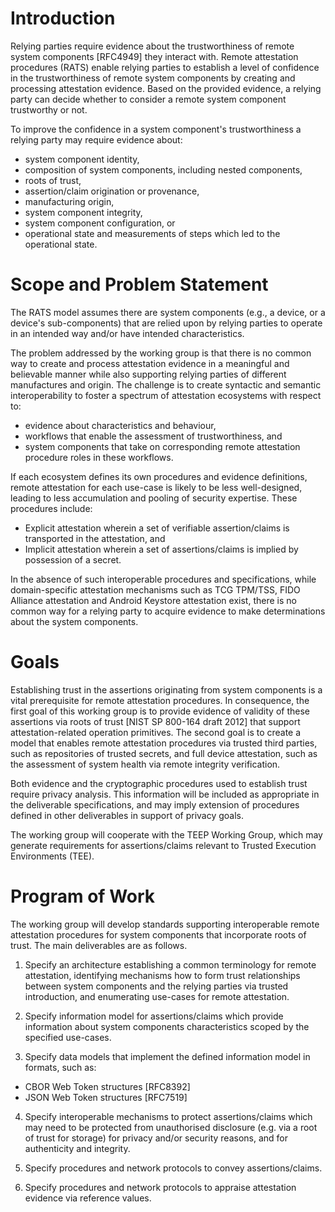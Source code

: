 # Introduction

Relying parties require evidence about the trustworthiness of remote system components [RFC4949] they interact with. Remote attestation procedures (RATS) enable relying parties to establish a level of confidence in the trustworthiness of remote system components by creating and processing attestation evidence. Based on the provided evidence, a relying party can decide whether to consider a remote system component trustworthy or not.

To improve the confidence in a system component's trustworthiness a relying party may require evidence about:

* system component identity,
* composition of system components, including nested components,
* roots of trust,
* assertion/claim origination or provenance,
* manufacturing origin,
* system component integrity,
* system component configuration, or
* operational state and measurements of steps which led to the operational state.

# Scope and Problem Statement

The RATS model assumes there are system components (e.g., a device, or a device's sub-components) that are relied upon by relying parties to operate in an intended way and/or have intended characteristics.

The problem addressed by the working group is that there is no common way to create and process attestation evidence in a meaningful and believable manner while also supporting relying parties of different manufactures and origin. The challenge is to create syntactic and semantic interoperability to foster a spectrum of attestation ecosystems with respect to:

* evidence about characteristics and behaviour,
* workflows that enable the assessment of trustworthiness, and
* system components that take on corresponding remote attestation procedure roles in these workflows.

If each ecosystem defines its own procedures and evidence definitions, remote attestation for each use-case is likely to be less well-designed, leading to less accumulation and pooling of security expertise. These procedures include:

* Explicit attestation wherein a set of verifiable assertion/claims is transported in the attestation, and
* Implicit attestation wherein a set of assertions/claims is implied by possession of a secret.

In the absence of such interoperable procedures and specifications, while domain-specific attestation mechanisms such as TCG TPM/TSS, FIDO Alliance attestation and Android Keystore attestation exist, there is no common way for a relying party to acquire evidence to make determinations about the system components.

# Goals

Establishing trust in the assertions originating from system components is a vital prerequisite for remote attestation procedures. In consequence, the first goal of this working group is to provide evidence of validity of these assertions via roots of trust [NIST SP 800-164 draft 2012] that support attestation-related operation primitives. The second goal is to create a model that enables remote attestation procedures via trusted third parties, such as repositories of trusted secrets, and full device attestation, such as the assessment of system health via remote integrity verification.

Both evidence and the cryptographic procedures used to establish trust require privacy analysis. This information will be included as appropriate in the deliverable specifications, and may imply extension of procedures defined in other deliverables in support of privacy goals.

The working group will cooperate with the TEEP Working Group, which may generate requirements for assertions/claims relevant to Trusted Execution Environments (TEE).

# Program of Work

The working group will develop standards supporting interoperable remote attestation procedures for system components that incorporate roots of trust. The main deliverables are as follows.

1. Specify an architecture establishing a common terminology for remote attestation, identifying mechanisms how to form trust relationships between system components and the relying parties via trusted introduction, and enumerating use-cases for remote attestation.

2. Specify information model for assertions/claims which provide information about system components characteristics scoped by the specified use-cases. 

3. Specify data models that implement the defined information model in formats, such as:

* CBOR Web Token structures [RFC8392]
* JSON Web Token structures [RFC7519]

4. Specify interoperable mechanisms to protect assertions/claims which may need to be protected from unauthorised disclosure (e.g. via a root of trust for storage) for privacy and/or security reasons, and for authenticity and integrity.

5. Specify procedures and network protocols to convey assertions/claims.

6. Specify procedures and network protocols to appraise attestation evidence via reference values.
